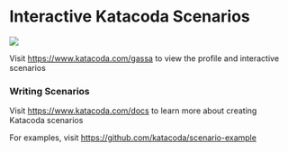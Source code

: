 # Interactive Katacoda Scenarios

[![](http://shields.katacoda.com/katacoda/gassa/count.svg)](https://www.katacoda.com/gassa "Get your profile on Katacoda.com")

Visit https://www.katacoda.com/gassa to view the profile and interactive scenarios

### Writing Scenarios
Visit https://www.katacoda.com/docs to learn more about creating Katacoda scenarios

For examples, visit https://github.com/katacoda/scenario-example

